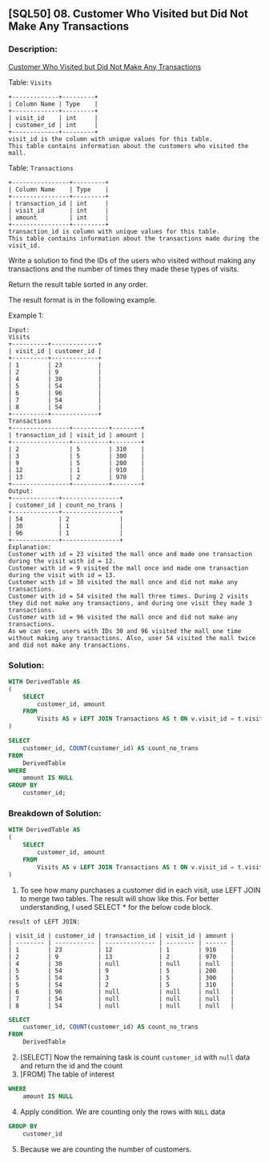 ## [SQL50] 08. Customer Who Visited but Did Not Make Any Transactions

### Description:
[Customer Who Visited but Did Not Make Any Transactions](https://leetcode.com/problems/customer-who-visited-but-did-not-make-any-transactions/description/?envType=study-plan-v2&envId=top-sql-50)

Table: `Visits`

```
+-------------+---------+
| Column Name | Type    |
+-------------+---------+
| visit_id    | int     |
| customer_id | int     |
+-------------+---------+
visit_id is the column with unique values for this table.
This table contains information about the customers who visited the mall.
```

Table: `Transactions`

```
+----------------+---------+
| Column Name    | Type    |
+----------------+---------+
| transaction_id | int     |
| visit_id       | int     |
| amount         | int     |
+----------------+---------+
transaction_id is column with unique values for this table.
This table contains information about the transactions made during the visit_id.
```

Write a solution to find the IDs of the users who visited without making any transactions and the number of times they made these types of visits.

Return the result table sorted in any order.

The result format is in the following example.

Example 1:

```
Input: 
Visits
+----------+-------------+
| visit_id | customer_id |
+----------+-------------+
| 1        | 23          |
| 2        | 9           |
| 4        | 30          |
| 5        | 54          |
| 6        | 96          |
| 7        | 54          |
| 8        | 54          |
+----------+-------------+
Transactions
+----------------+----------+--------+
| transaction_id | visit_id | amount |
+----------------+----------+--------+
| 2              | 5        | 310    |
| 3              | 5        | 300    |
| 9              | 5        | 200    |
| 12             | 1        | 910    |
| 13             | 2        | 970    |
+----------------+----------+--------+
Output: 
+-------------+----------------+
| customer_id | count_no_trans |
+-------------+----------------+
| 54          | 2              |
| 30          | 1              |
| 96          | 1              |
+-------------+----------------+
Explanation: 
Customer with id = 23 visited the mall once and made one transaction during the visit with id = 12.
Customer with id = 9 visited the mall once and made one transaction during the visit with id = 13.
Customer with id = 30 visited the mall once and did not make any transactions.
Customer with id = 54 visited the mall three times. During 2 visits they did not make any transactions, and during one visit they made 3 transactions.
Customer with id = 96 visited the mall once and did not make any transactions.
As we can see, users with IDs 30 and 96 visited the mall one time without making any transactions. Also, user 54 visited the mall twice and did not make any transactions.
```

### Solution: 

```sql
WITH DerivedTable AS
(
    SELECT 
        customer_id, amount
    FROM 
        Visits AS v LEFT JOIN Transactions AS t ON v.visit_id = t.visit_id
)

SELECT 
    customer_id, COUNT(customer_id) AS count_no_trans
FROM 
    DerivedTable
WHERE 
    amount IS NULL
GROUP BY 
    customer_id;
```
### Breakdown of Solution:

```sql
WITH DerivedTable AS
(
    SELECT 
        customer_id, amount
    FROM 
        Visits AS v LEFT JOIN Transactions AS t ON v.visit_id = t.visit_id
)
```
1. To see how many purchases a customer did in each visit, use LEFT JOIN to merge two tables. The result will show like this. For better understanding, I used SELECT * for the below code block.

```
result of LEFT JOIN:

| visit_id | customer_id | transaction_id | visit_id | amount |
| -------- | ----------- | -------------- | -------- | ------ |
| 1        | 23          | 12             | 1        | 910    |
| 2        | 9           | 13             | 2        | 970    |
| 4        | 30          | null           | null     | null   |
| 5        | 54          | 9              | 5        | 200    |
| 5        | 54          | 3              | 5        | 300    |
| 5        | 54          | 2              | 5        | 310    |
| 6        | 96          | null           | null     | null   |
| 7        | 54          | null           | null     | null   |
| 8        | 54          | null           | null     | null   |
```


```sql
SELECT 
    customer_id, COUNT(customer_id) AS count_no_trans
FROM 
    DerivedTable
```
2. [SELECT] Now the remaining task is count `customer_id` with `null` data and return the id and the count
3. [FROM] The table of interest

```sql
WHERE 
    amount IS NULL
```
4. Apply condition. We are counting only the rows with `NULL` data

```sql
GROUP BY 
    customer_id
```
5. Because we are counting the number of customers.